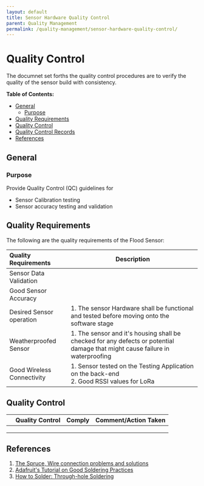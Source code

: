 ```yaml
---
layout: default
title: Sensor Hardware Quality Control
parent: Quality Management
permalink: /quality-management/sensor-hardware-quality-control/
---
```


# Quality Control

The documnet set forths the quality control procedures are to verify the quality of the sensor build with consistency.

**Table of Contents:**

  * [General](#general)
    * [Purpose](#purpose)
* [Quality Requirements](#quality-requirements)
* [Quality Control](#quality-control)
* [Quality Control Records](#quality-control-records)
* [References](#references)

## General 

### Purpose

Provide Quality Control (QC) guidelines for 

- Sensor Calibration testing 
- Sensor accuracy testing and validation

## Quality Requirements

The following are the quality requirements of the Flood Sensor:

| Quality Requirements       | Description                                                  |
| :------------------------- | ------------------------------------------------------------ |
| Sensor Data Validation     |                                                              |
| Good Sensor Accuracy       |                                                              |
| Desired Sensor operation   | 1.  The sensor Hardware shall be functional and tested before moving onto the software stage |
| Weatherproofed Sensor      | 1. The sensor and it's housing shall be checked for any defects or potential damage that might cause failure in waterproofing |
| Good Wireless Connectivity | 1. Sensor tested on the Testing Application on the back-end<br />2. Good RSSI values for LoRa |

## Quality Control

|      | **Quality Control** | **Comply** | **Comment/Action Taken** |
| ---- | :------------------ | :--------- | :----------------------- |
|      |                     |            |                          |
|      |                     |            |                          |
|      |                     |            |                          |

## References

1. [The Spruce, Wire connection problems and solutions](https://www.thespruce.com/wire-connection-problems-and-solutions-1152877)
2. [Adafruit's Tutorial on Good Soldering Practices](https://learn.adafruit.com/adafruit-guide-excellent-soldering?view=all)
3. [How to Solder: Through-hole Soldering](https://learn.sparkfun.com/tutorials/how-to-solder-through-hole-soldering/all)

